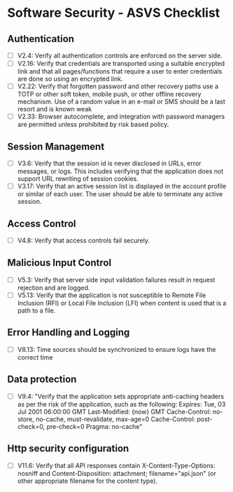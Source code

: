 # Software Security - ASVS Checklist

## Authentication

- [ ] V2.4: Verify all authentication controls are enforced on the server side.
- [ ] V2.16: Verify that credentials are transported using a suitable encrypted link and that all pages/functions that require a user to enter credentials are done so using an encrypted link.
- [ ] V2.22: Verify that forgotten password and other recovery paths use a TOTP or other soft token, mobile push, or other offline recovery mechanism. Use of a random value in an e-mail or SMS should be a last resort and is known weak
- [ ] V2.33: Browser autocomplete, and integration with password managers are permitted unless prohibited by risk based policy.

## Session Management

- [ ] V3.6: Verify that the session id is never disclosed in URLs, error messages, or logs. This includes verifying that the application does not support URL rewriting of session cookies.
- [ ] V3.17: Verify that an active session list is displayed in the account profile or similar of each user. The user should be able to terminate any active session.

## Access Control

- [ ] V4.8: Verify that access controls fail securely.

## Malicious Input Control

- [ ] V5.3: Verify that server side input validation failures result in request rejection and are logged.
- [ ] V5.13: Verify that the application is not susceptible to Remote File Inclusion (RFI) or Local File Inclusion (LFI) when content is used that is a path to a file.

## Error Handling and Logging

- [ ] V8.13: Time sources should be synchronized to ensure logs have the correct time 

## Data protection

- [ ] V9.4: "Verify that the application sets appropriate anti-caching headers as per the risk of the application, such as the following:
Expires: Tue, 03 Jul 2001 06:00:00 GMT
Last-Modified: {now} GMT
Cache-Control: no-store, no-cache, must-revalidate, max-age=0 Cache-Control: post-check=0, pre-check=0
Pragma: no-cache"

## Http security configuration

- [ ] V11.6: Verify that all API responses contain X-Content-Type-Options: nosniff and Content-Disposition: attachment; filename="api.json" (or other appropriate filename for the content type).

